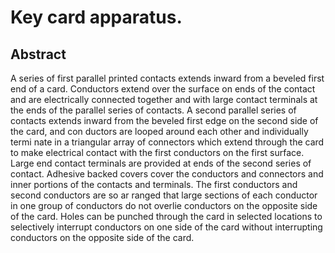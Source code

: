 # Key card apparatus.

## Abstract
A series of first parallel printed contacts extends inward from a beveled first end of a card. Conductors extend over the surface on ends of the contact and are electrically connected together and with large contact terminals at the ends of the parallel series of contacts. A second parallel series of contacts extends inward from the beveled first edge on the second side of the card, and con ductors are looped around each other and individually termi nate in a triangular array of connectors which extend through the card to make electrical contact with the first conductors on the first surface. Large end contact terminals are provided at ends of the second series of contact. Adhesive backed covers cover the conductors and connectors and inner portions of the contacts and terminals. The first conductors and second conductors are so ar ranged that large sections of each conductor in one group of conductors do not overlie conductors on the opposite side of the card. Holes can be punched through the card in selected locations to selectively interrupt conductors on one side of the card without interrupting conductors on the opposite side of the card.